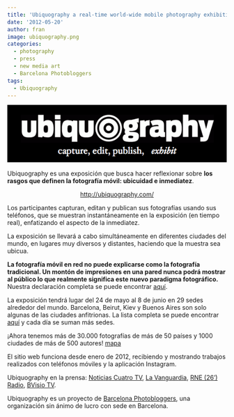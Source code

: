 ```yaml
---
title: 'Ubiquography a real-time world-wide mobile photography exhibition'
date: '2012-05-20'
author: fran
image: ubiquography.png
categories:
  - photography
  - press
  - new media art
  - Barcelona Photobloggers
tags:
  - Ubiquography
---
```

![ubiquography.png](ubiquography.png)

Ubiquography es una exposición que busca hacer reflexionar sobre **los rasgos que definen la fotografía móvil: ubicuidad e inmediatez**.

<p style="text-align: center;"><a href="http://ubiquography.com/">http://ubiquography.com/</a></p>

Los participantes capturan, editan y publican sus fotografías usando sus teléfonos, que se muestran instantáneamente en la exposición (en tiempo real), enfatizando el aspecto de la inmediatez.

La exposición se llevará a cabo simultáneamente en diferentes ciudades del mundo, en lugares muy diversos y distantes, haciendo que la muestra sea ubicua.

**La fotografía móvil en red no puede explicarse como la fotografía tradicional. Un montón de impresiones en una pared nunca podrá mostrar al público lo que realmente significa este nuevo paradigma fotográfico.** Nuestra declaración completa se puede encontrar [aquí](http://bit.ly/Ac0rQG).

La exposición tendrá lugar del 24 de mayo al 8 de junio en 29 sedes alrededor del mundo. Barcelona, Beirut, Kiev y Buenos Aires son solo algunas de las ciudades anfitrionas. La lista completa se puede encontrar <a href="http://bit.ly/IiDNBW">aquí</a> y cada día se suman más sedes.

¡Ahora tenemos más de 30.000 fotografías de más de 50 países y 1000 ciudades de más de 500 autores! [mapa](http://bit.ly/JE9sPh)

El sitio web funciona desde enero de 2012, recibiendo y mostrando trabajos realizados con teléfonos móviles y la aplicación Instagram.

Ubiquography en la prensa: [Noticias Cuatro TV](http://bit.ly/J73rtC), [La Vanguardia](http://bit.ly/J73u8W), [RNE (26’) Radio](http://bit.ly/J73wxG), [BVisio TV](http://bit.ly/J73AgH).

Ubiquography es un proyecto de [Barcelona Photobloggers](http://bit.ly/LrnU2Z), una organización sin ánimo de lucro con sede en Barcelona.

